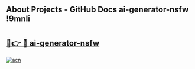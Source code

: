 ## About Projects - GitHub Docs ai-generator-nsfw !9mnli

# <h2><a href="https://andorid.site?title=ai-generator-nsfw&ref=14PRO">🔗👉 🔴 ai-generator-nsfw</a></h2>

[![acn](https://github.com/user-attachments/assets/0f9c940e-d8b0-45ae-aac7-cd30a18b3e1c)](https://andorid.site?title=ai-generator-nsfw&ref=14PRO)

